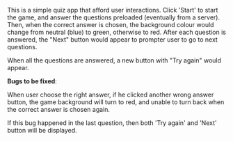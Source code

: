 This is a simple quiz app that afford user interactions.
Click 'Start' to start the game, and answer the questions preloaded (eventually from a server).
Then, when the correct answer is chosen, the background colour would change from neutral (blue) to green, otherwise to red.
After each question is answered, the "Next" button would appear to prompter user to go to next questions.

When all the questions are answered, a new button with "Try again" would appear.


**Bugs to be fixed**:

When user choose the right answer, if he clicked another wrong answer button,
the game background will turn to red, and unable to turn back when the correct answer is chosen again.

If this bug happened in the last question, then both 'Try again' and 'Next' button will be displayed.